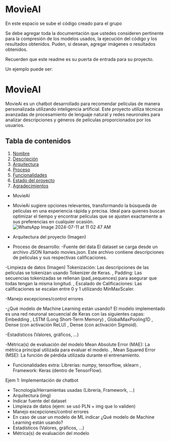 # MovieAI
En este espacio se sube el código creado para el grupo 

Se debe agregar toda la documentación que ustedes consideren pertinente para la compresión de los modelos usados, la ejecución del código y los resultados obtenidos. 
Puden, si desean, agregar imágenes o resultados obtenidos. 

Recuerden que este readme es su puerta de entrada para su proyecto. 

Un ejemplo puede ser: 
# MovieAI

MovieAi es un chatbot desarrollado para recomendar películas de manera personalizada utilizando inteligencia artificial. Este proyecto utiliza técnicas avanzadas de procesamiento de lenguaje natural y redes neuronales para analizar descripciones y géneros de películas proporcionados por los usuarios.

## Tabla de contenidos

1. [Nombre](#Nombre)
2. [Descripción](#descripción)
3. [Arquitectura](#Arquitectura)
4. [Proceso](#Proceso)
5. [Funcionalidades](#Funcionalidades)
6. [Estado del proyecto](#EstadoDelProyecto)
7. [Agradecimientos](#Agradecimientos)


* MovieAI

* MovieAi sugiere opciones relevantes, transformando la búsqueda de películas en una experiencia rápida y precisa. Ideal para quienes buscan optimizar el tiempo y encontrar películas que se ajusten exactamente a sus preferencias en cualquier ocasión.
  ![WhatsApp Image 2024-07-11 at 11 02 47 AM](https://github.com/repositoriosHackaton/MovieAI/assets/149196071/8e035da7-615b-4ade-ab84-67ef7915e3f6)

* Arquitectura del proyecto (Imagen)

* Proceso de desarrollo:
-Fuente del data
  El dataset se carga desde un archivo JSON llamado movies.json. Este archivo contiene descripciones de películas y sus respectivas calificaciones.
  
-Limpieza de datos (Imagen)
  Tokenización: Las descripciones de las películas se tokenizan usando Tokenizer de Keras.
  , Padding: Las secuencias tokenizadas se rellenan (pad_sequences) para asegurar que todas tengan la misma longitud.
  , Escalado de Calificaciones: Las calificaciones se escalan entre 0 y 1 utilizando MinMaxScaler.
  
-Manejo excepciones/control errores

-¿Qué modelo de Machine Learning están usando?
  El modelo implementado es una red neuronal secuencial de Keras con las siguientes capas:
    Embedding
    , LSTM (Long Short-Term Memory)
    , GlobalMaxPooling1D
    , Dense (con activación ReLU)
    , Dense (con activación Sigmoid).
    
-Estadísticos (Valores, gráficos, …)

-Métrica(s) de evaluación del modelo
  Mean Absolute Error (MAE): La métrica principal utilizada para evaluar el modelo.
  , Mean Squared Error (MSE): La función de pérdida utilizada durante el entrenamiento.
  
* Funcionalidades extra:
  Librerías: numpy, tensorflow, sklearn
  , Framework: Keras (dentro de TensorFlow).
  
Ejem 1: Implementación de chatbot
- Tecnología/Herramientas usadas (Librería, Framework, …)
- Arquitectura (img)
- Indicar fuente del dataset
- Limpieza de datos (ejem: se usó PLN + img que lo validen)
- Manejo excepciones/control errores
- En caso de usar un modelo de ML indicar ¿Qué modelo de Machine Learning están usando?
- Estadísticos (Valores, gráficos, …)
- Métrica(s) de evaluación del modelo
